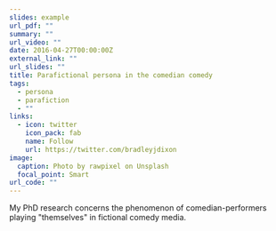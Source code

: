 ```yaml
---
slides: example
url_pdf: ""
summary: ""
url_video: ""
date: 2016-04-27T00:00:00Z
external_link: ""
url_slides: ""
title: Parafictional persona in the comedian comedy
tags:
  - persona
  - parafiction
  - ""
links:
  - icon: twitter
    icon_pack: fab
    name: Follow
    url: https://twitter.com/bradleyjdixon
image:
  caption: Photo by rawpixel on Unsplash
  focal_point: Smart
url_code: ""
---
```

My PhD research concerns the phenomenon of comedian-performers playing "themselves" in fictional comedy media.